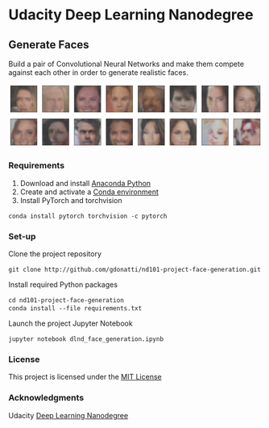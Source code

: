# Udacity Deep Learning Nanodegree

## Generate Faces

Build a pair of Convolutional Neural Networks and make them compete against each other in order to generate realistic faces.

![teaser](dlnd_face_generation_samples.png)

### Requirements

1. Download and install [Anaconda Python](http://www.anaconda.com)
2. Create and activate a [Conda environment](http://docs.conda.io/projects/conda/en/latest/user-guide/tasks/manage-environments.html)
3. Install PyTorch and torchvision
```
conda install pytorch torchvision -c pytorch
```

### Set-up

Clone the project repository
```
git clone http://github.com/gdonatti/nd101-project-face-generation.git
```

Install required Python packages
```
cd nd101-project-face-generation
conda install --file requirements.txt
```

Launch the project Jupyter Notebook
```
jupyter notebook dlnd_face_generation.ipynb
```

### License

This project is licensed under the [MIT License](LICENSE)

### Acknowledgments

Udacity [Deep Learning Nanodegree](http://github.com/udacity/deep-learning-v2-pytorch)